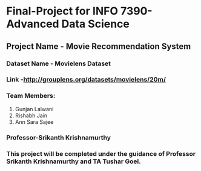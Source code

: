 # Final-Project for INFO 7390-Advanced Data Science

## Project Name - Movie Recommendation System

### Dataset Name - Movielens Dataset
### Link -http://grouplens.org/datasets/movielens/20m/
                          
### Team Members:

1. Gunjan Lalwani
2. Rishabh Jain
3. Ann Sara Sajee

### Professor-Srikanth Krishnamurthy

### This project will be completed under the guidance of Professor Srikanth Krishnamurthy and TA Tushar Goel.
